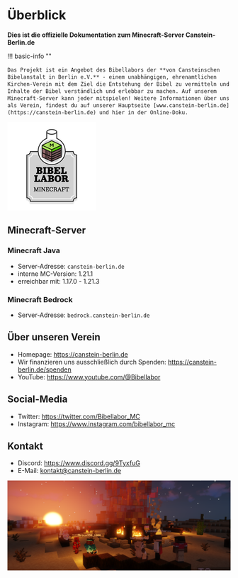 # Überblick

**Dies ist die offizielle Dokumentation zum Minecraft-Server Canstein-Berlin.de**

!!! basic-info ""

    Das Projekt ist ein Angebot des Bibellabors der **von Cansteinschen Bibelanstalt in Berlin e.V.** - einem unabhängigen, ehrenamtlichen Kirchen-Verein mit dem Ziel die Entstehung der Bibel zu vermitteln und Inhalte der Bibel verständlich und erlebbar zu machen. Auf unserem Minecraft-Server kann jeder mitspielen! Weitere Informationen über uns als Verein, findest du auf unserer Hauptseite [www.canstein-berlin.de](https://canstein-berlin.de) und hier in der Online-Doku.

![Projekt-Label: Bibellabor Minecraft](assets/Logo&Schild_Minecraft_200px.png)

## Minecraft-Server

### Minecraft Java

* Server-Adresse: `canstein-berlin.de`
* interne MC-Version: 1.21.1
* erreichbar mit: 1.17.0 - 1.21.3

### Minecraft Bedrock

* Server-Adresse: `bedrock.canstein-berlin.de`

## Über unseren Verein

* Homepage: https://canstein-berlin.de
* Wir finanzieren uns ausschließlich durch Spenden: https://canstein-berlin.de/spenden
* YouTube: https://www.youtube.com/@Bibellabor

## Social-Media

* Twitter: https://twitter.com/Bibellabor_MC
* Instagram: https://www.instagram.com/bibellabor_mc

## Kontakt

* Discord: https://www.discord.gg/9TyxfuG
* E-Mail: [kontakt@canstein-berlin.de](mailto:kontakt@canstein-berlin.de)

![Ingame-Screenshot: Lagerfeuer](assets/images/israel_campfire.png)